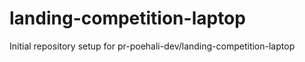 # landing-competition-laptop

Initial repository setup for pr-poehali-dev/landing-competition-laptop